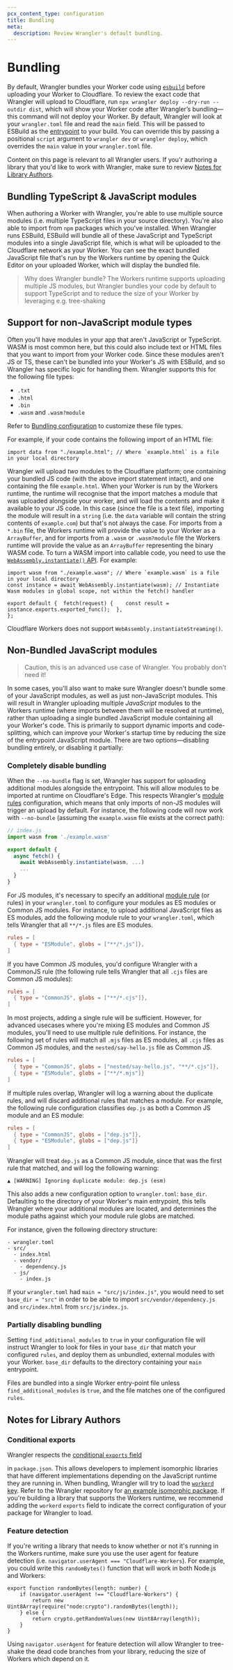 ```yaml
---
pcx_content_type: configuration
title: Bundling
meta:
  description: Review Wrangler's default bundling.
---
```


# Bundling

By default, Wrangler bundles your Worker code using [`esbuild`](https://esbuild.github.io/) before uploading your Worker to Cloudflare. To review the exact code that Wrangler will upload to Cloudflare, run `npx wrangler deploy --dry-run --outdir dist`, which will show your Worker code after Wrangler’s bundling—this command will not deploy your Worker. By default, Wrangler will look at your `wrangler.toml` file and read the `main` field. This will be passed to ESBuild as the [entrypoint](https://esbuild.github.io/api/#entry-points) to your build. You can override this by passing a positional `script` argument to `wrangler dev` or `wrangler deploy`, which overrides the `main` value in your `wrangler.toml` file.

Content on this page is relevant to all Wrangler users. If you'r authoring a library that you'd like to work with Wrangler, make sure to review [Notes for Library Authors](/workers/wrangler/bundling/#notes-for-library-authors).

## Bundling TypeScript & JavaScript modules

When authoring a Worker with Wrangler, you're able to use multiple source modules (i.e. multiple TypeScript files in your source directory). You're also able to import from `npm` packages which you've installed. When Wrangler runs ESBuild, ESBuild will bundle all of these JavaScript and TypeScript modules into a single JavaScript file, which is what will be uploaded to the Cloudflare network as your Worker. You can see the exact bundled JavaScript file that's run by the Workers runtime by opening the Quick Editor on your uploaded Worker, which will display the bundled file.

> Why does Wrangler bundle? The Workers runtime supports uploading multiple JS modules, but Wrangler bundles your code by default to support TypeScript and to reduce the size of your Worker by leveraging e.g. tree-shaking

## Support for non-JavaScript module types

Often you'll have modules in your app that aren't JavaScript or TypeScript. WASM is most common here, but this could also include text or HTML files that you want to import from your Worker code. Since these modules aren't JS or TS, these can't be bundled into your Worker's JS with ESBuild, and so Wrangler has specific logic for handling them. Wrangler supports this for the following file types:

- `.txt`
- `.html`
- `.bin`
- `.wasm` and `.wasm?module`

Refer to [Bundling configuration](https://developers.cloudflare.com/workers/wrangler/configuration/#bundling) to customize these file types.

For example, if your code contains the following import of an HTML file:

```
import data from "./example.html"; // Where `example.html` is a file in your local directory
```

Wrangler will upload _two_ modules to the Cloudflare platform; one containing your bundled JS code (with the above import statement intact), and one containing the file `example.html`. When your Worker is run by the Workers runtime, the runtime will recognise that the import matches a module that was uploaded alongside your worker, and will load the contents and make it available to your JS code. In this case (since the file is a text file), importing the module will result in a `string` (i.e. the `data` variable will contain the string contents of `example.com`) but that's not always the case. For imports from a `*.bin` file, the Workers runtime will provide the value to your Worker as a `ArrayBuffer`, and for imports from a `.wasm` or `.wasm?module` file the Workers runtime will provide the value as an `ArrayBuffer` representing the binary WASM code. To turn a WASM import into callable code, you need to use the [`WebAssembly.instantiate()` API](https://developer.mozilla.org/en-US/docs/WebAssembly/JavaScript_interface/instantiate_static). For example:

```
import wasm from "./example.wasm"; // Where `example.wasm` is a file in your local directory
const instance = await WebAssembly.instantiate(wasm); // Instantiate Wasm modules in global scope, not within the fetch() handler

export default {  fetch(request) {    const result = instance.exports.exported_func();  },
};
```

Cloudflare Workers does not support `WebAssembly.instantiateStreaming()`.

## Non-Bundled JavaScript modules

> Caution, this is an advanced use case of Wrangler. You probably don't need it!

In some cases, you'll also want to make sure Wrangler doesn't bundle some of your JavaScript modules, as well as just non-JavaScript modules. This will result in Wrangler uploading multiple _JavaScript_ modules to the Workers runtime (where imports between them will be resolved at runtime), rather than uploading a single bundled JavaScript module containing all your Worker's code. This is primarily to support dynamic imports and code-splitting, which can improve your Worker's startup time by reducing the size of the entrypoint JavaScript module. There are two options—disabling bundling entirely, or disabling it partially:

### Completely disable bundling

When the `--no-bundle` flag is set, Wrangler has support for uploading additional modules alongside the entrypoint. This will allow modules to be imported at runtime on Cloudflare's Edge. This respects Wrangler's [module rules](https://developers.cloudflare.com/workers/wrangler/configuration/#bundling) configuration, which means that only imports of non-JS modules will trigger an upload by default. For instance, the following code will now work with `--no-bundle` (assuming the `example.wasm` file exists at the correct path):

```js
// index.js
import wasm from './example.wasm'

export default {
  async fetch() {
    await WebAssembly.instantiate(wasm, ...)
    ...
  }
}
```

For JS modules, it's necessary to specify an additional [module rule](https://developers.cloudflare.com/workers/wrangler/configuration/#bundling) (or rules) in your `wrangler.toml` to configure your modules as ES modules or Common JS modules. For instance, to upload additional JavaScript files as ES modules, add the following module rule to your `wrangler.toml`, which tells Wrangler that all `**/*.js` files are ES modules.

```toml
rules = [
  { type = "ESModule", globs = ["**/*.js"]},
]
```

If you have Common JS modules, you'd configure Wrangler with a CommonJS rule (the following rule tells Wrangler that all `.cjs` files are Common JS modules):

```toml
rules = [
  { type = "CommonJS", globs = ["**/*.cjs"]},
]
```

In most projects, adding a single rule will be sufficient. However, for advanced usecases where you're mixing ES modules and Common JS modules, you'll need to use multiple rule definitions. For instance, the following set of rules will match all `.mjs` files as ES modules, all `.cjs` files as Common JS modules, and the `nested/say-hello.js` file as Common JS.

```toml
rules = [
  { type = "CommonJS", globs = ["nested/say-hello.js", "**/*.cjs"]},
  { type = "ESModule", globs = ["**/*.mjs"]}
]
```

If multiple rules overlap, Wrangler will log a warning about the duplicate rules, and will discard additional rules that matches a module. For example, the following rule configuration classifies `dep.js` as both a Common JS module and an ES module:

```toml
rules = [
  { type = "CommonJS", globs = ["dep.js"]},
  { type = "ESModule", globs = ["dep.js"]}
]
```

Wrangler will treat `dep.js` as a Common JS module, since that was the first rule that matched, and will log the following warning:

```
▲ [WARNING] Ignoring duplicate module: dep.js (esm)
```

This also adds a new configuration option to `wrangler.toml`: `base_dir`. Defaulting to the directory of your Worker's main entrypoint, this tells Wrangler where your additional modules are located, and determines the module paths against which your module rule globs are matched.

For instance, given the following directory structure:

```
- wrangler.toml
- src/
  - index.html
  - vendor/
    - dependency.js
  - js/
    - index.js
```

If your `wrangler.toml` had `main = "src/js/index.js"`, you would need to set `base_dir = "src"` in order to be able to import `src/vendor/dependency.js` and `src/index.html` from `src/js/index.js`.

### Partially disabling bundling

Setting `find_additional_modules` to `true` in your configuration file will instruct Wrangler to look for files in your `base_dir` that match your configured `rules`, and deploy them as unbundled, external modules with your Worker. `base_dir` defaults to the directory containing your `main` entrypoint.

Files are bundled into a single Worker entry-point file unless `find_additional_modules` is `true`, and the file matches one of the configured `rules`.

## Notes for Library Authors

### Conditional exports

Wrangler respects the [conditional `exports` field](https://nodejs.org/api/packages.html#conditional-exports)

in `package.json`. This allows developers to implement isomorphic libraries that have different implementations depending on the JavaScript runtime they are running in. When bundling, Wrangler will try to load the [`workerd` key](https://runtime-keys.proposal.wintercg.org/#workerd). Refer to the Wrangler repository for [an example isomorphic package](https://github.com/cloudflare/workers-sdk/tree/main/fixtures/isomorphic-random-example). If you're building a library that supports the Workers runtime, we recommend adding the `workerd` `exports` field to indicate the correct configuration of your package for Wrangler to load.

### Feature detection

If you're writing a library that needs to know whether or not it's running in the Workers runtime, make sure you use the user agent for feature detection (i.e. `navigator.userAgent === "Cloudflare-Workers`). For example, you could write this `randomBytes()` function that will work in both Node.js and Workers:

```
export function randomBytes(length: number) {
	if (navigator.userAgent !== "Cloudflare-Workers") {
		return new Uint8Array(require("node:crypto").randomBytes(length));
	} else {
		return crypto.getRandomValues(new Uint8Array(length));
	}
}
```

Using `navigator.userAgent` for feature detection will allow Wrangler to tree-shake the dead code branches from your library, reducing the size of Workers which depend on it.
